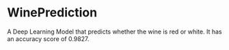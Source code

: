# WinePrediction
A Deep Learning Model that predicts whether the wine is red or white.
It has an accuracy score of 0.9827.
